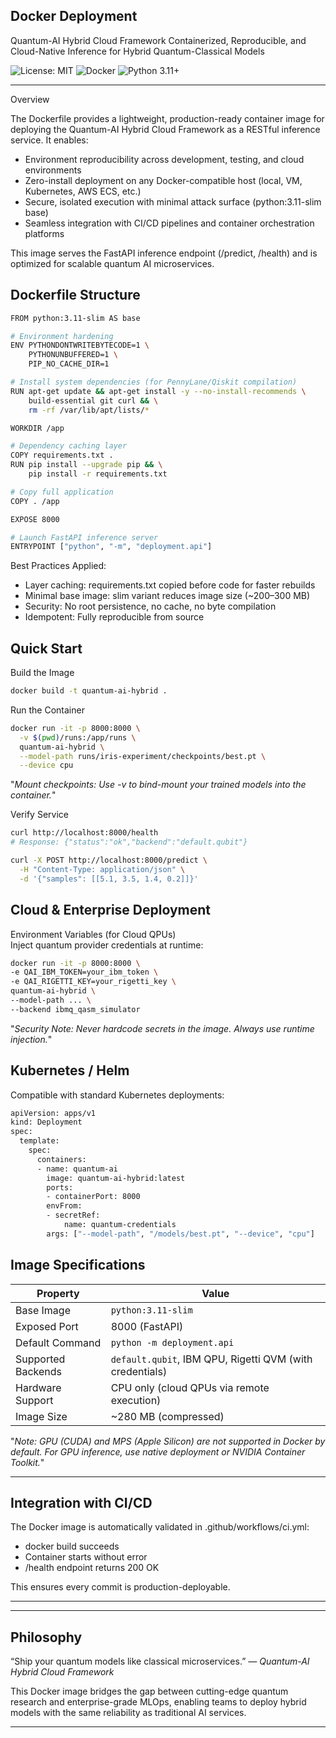 ## Docker Deployment

Quantum-AI Hybrid Cloud Framework
Containerized, Reproducible, and Cloud-Native Inference for Hybrid Quantum-Classical Models



![License: MIT](https://img.shields.io/badge/License-MIT-green.svg)
![Docker](https://img.shields.io/badge/Docker-Available-blue.svg)
![Python 3.11+](https://img.shields.io/badge/Python-3.11%2B-blueviolet.svg)


---

Overview  

The Dockerfile provides a lightweight, production-ready container image for deploying the Quantum-AI Hybrid Cloud Framework as a RESTful inference service. It enables:
  
  - Environment reproducibility across development, testing, and cloud environments  
  - Zero-install deployment on any Docker-compatible host (local, VM, Kubernetes, AWS ECS, etc.)  
  - Secure, isolated execution with minimal attack surface (python:3.11-slim base)  
  - Seamless integration with CI/CD pipelines and container orchestration platforms  

This image serves the FastAPI inference endpoint (/predict, /health) and is optimized for scalable quantum AI microservices.

## Dockerfile Structure
```bash
FROM python:3.11-slim AS base

# Environment hardening
ENV PYTHONDONTWRITEBYTECODE=1 \
    PYTHONUNBUFFERED=1 \
    PIP_NO_CACHE_DIR=1

# Install system dependencies (for PennyLane/Qiskit compilation)
RUN apt-get update && apt-get install -y --no-install-recommends \
    build-essential git curl && \
    rm -rf /var/lib/apt/lists/*

WORKDIR /app

# Dependency caching layer
COPY requirements.txt .
RUN pip install --upgrade pip && \
    pip install -r requirements.txt

# Copy full application
COPY . /app

EXPOSE 8000

# Launch FastAPI inference server
ENTRYPOINT ["python", "-m", "deployment.api"]
```
Best Practices Applied: 

- Layer caching: requirements.txt copied before code for faster rebuilds  
- Minimal base image: slim variant reduces image size (~200–300 MB)  
- Security: No root persistence, no cache, no byte compilation  
- Idempotent: Fully reproducible from source

## Quick Start  
  Build the Image  
  ```bash
docker build -t quantum-ai-hybrid .
```
Run the Container  
```bash
docker run -it -p 8000:8000 \
  -v $(pwd)/runs:/app/runs \
  quantum-ai-hybrid \
  --model-path runs/iris-experiment/checkpoints/best.pt \
  --device cpu
```
"*Mount checkpoints: Use -v to bind-mount your trained models into the container.*"  

Verify Service  
```bash
curl http://localhost:8000/health
# Response: {"status":"ok","backend":"default.qubit"}
```
```bash
curl -X POST http://localhost:8000/predict \
  -H "Content-Type: application/json" \
  -d '{"samples": [[5.1, 3.5, 1.4, 0.2]]}'
```

## Cloud & Enterprise Deployment  
  Environment Variables (for Cloud QPUs)  
  Inject quantum provider credentials at runtime:
  ```bash
docker run -it -p 8000:8000 \
  -e QAI_IBM_TOKEN=your_ibm_token \
  -e QAI_RIGETTI_KEY=your_rigetti_key \
  quantum-ai-hybrid \
  --model-path ... \
  --backend ibmq_qasm_simulator
```
"*Security Note: Never hardcode secrets in the image. Always use runtime injection.*"  

## Kubernetes / Helm  
Compatible with standard Kubernetes deployments:
```bash
apiVersion: apps/v1
kind: Deployment
spec:
  template:
    spec:
      containers:
      - name: quantum-ai
        image: quantum-ai-hybrid:latest
        ports:
        - containerPort: 8000
        envFrom:
        - secretRef:
            name: quantum-credentials
        args: ["--model-path", "/models/best.pt", "--device", "cpu"]
```
## Image Specifications
| Property           | Value                                                                 |
|-------------------|-----------------------------------------------------------------------|
| Base Image         | `python:3.11-slim`                                                    |
| Exposed Port       | 8000 (FastAPI)                                                        |
| Default Command    | `python -m deployment.api`                                            |
| Supported Backends | `default.qubit`, IBM QPU, Rigetti QVM (with credentials)             |
| Hardware Support   | CPU only (cloud QPUs via remote execution)                            |
| Image Size         | ~280 MB (compressed)                                                  |

  
  "*Note: GPU (CUDA) and MPS (Apple Silicon) are not supported in Docker by default. For GPU inference, use native deployment or NVIDIA Container Toolkit.*" 

---

## Integration with CI/CD  
The Docker image is automatically validated in .github/workflows/ci.yml:

   - docker build succeeds  
   - Container starts without error  
   - /health endpoint returns 200 OK
     
This ensures every commit is production-deployable.



---

---

## Philosophy

“Ship your quantum models like classical microservices.”
*— Quantum-AI Hybrid Cloud Framework* 

 This Docker image bridges the gap between cutting-edge quantum research and enterprise-grade MLOps, enabling teams to deploy hybrid models with the same reliability as traditional AI services.


 ---
